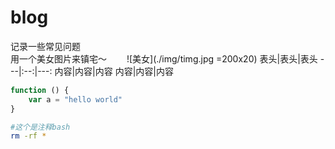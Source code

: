 # blog
记录一些常见问题  
用一个美女图片来镇宅～　　
![美女](./img/timg.jpg =200x20)
表头|表头|表头
---|:--:|---:
内容|内容|内容
内容|内容|内容
```javascript
function () {
    var a = "hello world"
}
```
```bash
#这个是注释bash
rm -rf *
```
